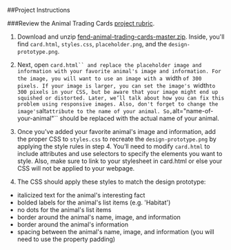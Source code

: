 ##Project Instructions

###Review the Animal Trading Cards <a href="https://review.udacity.com/#!/projects/7428479271/rubric" target="_blank">project rubric</a>.

1. Download and unzip <a href="https://github.com/udacity/fend-animal-trading-cards/archive/master.zip">fend-animal-trading-cards-master.zip</a>. Inside, you'll find `card.html`, `styles.css`, `placeholder.png`, and the `design-prototype.png`.

2. Next, open `card.html`` and replace the placeholder image and information with your favorite animal's image and information. For the image, you will want to use an image with a `width `of 300 pixels. If your image is larger, you can set the image's `width` to 300 pixels in your CSS, but be aware that your image might end up squished or distorted. Later, we’ll talk about how you can fix this problem using responsive images. Also, don't forget to change the image's `alt` attribute to the name of your animal. So, `alt="name-of-your-animal"`` should be replaced with the actual name of your animal.

3. Once you've added your favorite animal's image and information, add the proper CSS to `styles.css` to recreate the `design-prototype.png` by applying the style rules in step 4. You’ll need to modify `card.html` to include attributes and use selectors to specify the elements you want to style. Also, make sure to link to your stylesheet in card.html or else your CSS will not be applied to your webpage.

4. The CSS should apply these styles to match the design prototype:
- italicized text for the animal's interesting fact
- bolded labels for the animal's list items (e.g. 'Habitat')
- no dots for the animal's list items
- border around the animal's name, image, and information
- border around the animal's information
- spacing between the animal's name, image, and information (you will need to use the property padding)
